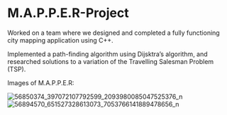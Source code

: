 # M.A.P.P.E.R-Project

Worked on a team where we designed and completed a fully
functioning city mapping application using C++.

Implemented a path-finding algorithm using Dijsktra’s
algorithm, and researched solutions to a variation of the
Travelling Salesman Problem (TSP).

Images of M.A.P.P.E.R:

![56850374_397072107792599_2093980085047525376_n](https://user-images.githubusercontent.com/46201075/65380076-73134980-dca1-11e9-9283-1eedff4e5c0e.png)
![56894570_651527328613073_7053766141889478656_n](https://user-images.githubusercontent.com/46201075/65380077-7575a380-dca1-11e9-8784-b971531cf77c.png)
